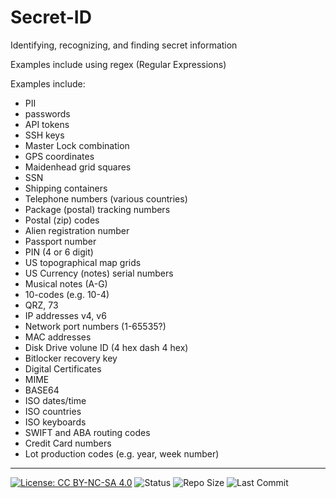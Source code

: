 # Secret-ID
Identifying, recognizing, and finding secret information

Examples include using regex (Regular Expressions)

Examples include:
- PII
- passwords
- API tokens
- SSH keys
- Master Lock combination
- GPS coordinates
- Maidenhead grid squares
- SSN
- Shipping containers
- Telephone numbers (various countries)
- Package (postal) tracking numbers
- Postal (zip) codes
- Alien registration number
- Passport number
- PIN (4 or 6 digit)
- US topographical map grids
- US Currency (notes) serial numbers
- Musical notes (A-G)
- 10-codes (e.g. 10-4)
- QRZ, 73
- IP addresses v4, v6
- Network port numbers (1-65535?)
- MAC addresses
- Disk Drive volune ID (4 hex dash 4 hex)
- Bitlocker recovery key
- Digital Certificates
- MIME
- BASE64
- ISO dates/time
- ISO countries
- ISO keyboards
- SWIFT and ABA routing codes
- Credit Card numbers
- Lot production codes (e.g. year, week number)

-----

[![License: CC BY-NC-SA 4.0](https://img.shields.io/badge/License-CC%20BY--NC--SA%204.0-lightgrey.svg)](https://creativecommons.org/licenses/by-nc-sa/4.0/)
![Status](https://img.shields.io/badge/status-active-brightgreen)
![Repo Size](https://img.shields.io/github/repo-size/Black-Chambers/Secret-ID)
![Last Commit](https://img.shields.io/github/last-commit/Black-Chambers/Secret-ID)
